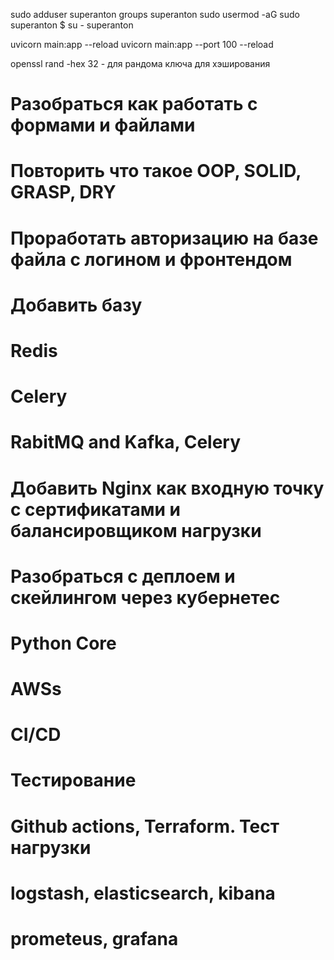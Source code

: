 sudo adduser superanton
groups superanton
sudo usermod -aG sudo superanton
$ su - superanton

uvicorn main:app --reload
uvicorn main:app --port 100 --reload

openssl rand -hex 32 - для рандома ключа для хэширования

# Разобраться как работать с формами и файлами

# Повторить что такое OOP, SOLID, GRASP, DRY

# Проработать авторизацию на базе файла с логином и фронтендом

# Добавить базу

# Redis

# Celery

# RabitMQ and Kafka, Celery

# Добавить Nginx как входную точку с сертификатами и балансировщиком нагрузки

# Разобраться с деплоем и скейлингом через кубернетес

# Python Core

# AWSs

# CI/CD

# Тестирование

# Github actions, Terraform. Тест нагрузки

# logstash, elasticsearch, kibana

# prometeus, grafana
